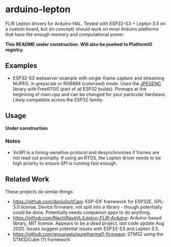 # arduino-lepton
FLIR Lepton drivers for Arduino HAL. Tested with ESP32-S3 + Lepton 3.5 on a custom board, but (in concept) should work on most Arduino platforms that have the enough memory and computational power.

**This README under construction. Will also be pushed to PlatformIO registry.**


## Examples
- ESP32-S3 webserver example with single-frame capture and streaming MJPEG, in greyscale or RGB888 (colorized) mode. Uses the [JPEGENC](https://github.com/bitbank2/JPEGENC) library with FreeRTOS (part of all ESP32 builds). Pinmaps at the beginning of main.cpp and can be changed for your particular hardware. Likely compatible across the ESP32 family.


## Usage

**Under construction**

### Notes
- VoSPI is a timing-sensitive protocol and desynchronizes if frames are not read out promptly. If using an RTOS, the Lepton driver needs to be high priority to ensure SPI is running fast enough.


## Related Work
These projects do similar things:
- https://github.com/danjulio/tCam: ESP-IDF framework for ESP32E, GPL-3.0 license. Device firmware, not split into a library - though potentially could be done. Potentially needs companion apps to do anything.
- https://github.com/NachtRaveVL/Lepton-FLiR-Arduino: Arduino-based library, MIT license. Appears to be a dead project, last code update Aug 2020. Issues suggest potential issues with ESP32-S3 and Lepton 3.5.
- https://github.com/groupgets/purethermal1-firmware: STM32 using the STM32Cube (?) framework
